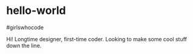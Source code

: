 # hello-world
#girlswhocode

Hi!  Longtime designer, first-time coder.  Looking to make some cool stuff down the line.
